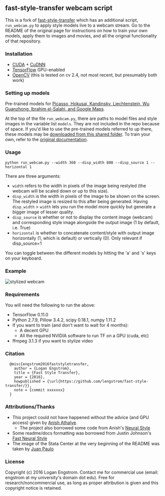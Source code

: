 ## fast-style-transfer webcam script

This is a fork of [fast-style-transfer](https://github.com/lengstrom/fast-style-transfer) which has an additional script, `run_webcam.py` to apply style models live to a webcam stream. Go to the README of the original page for instructions on how to train your own models, apply them to images and movies, and all the original functionality of that repository.

### Installation

 - [CUDA](https://developer.nvidia.com/cuda-downloads) + [CuDNN](https://developer.nvidia.com/cudnn)
 - [TensorFlow](https://www.tensorflow.org/install/) GPU-enabled
 - [OpenCV](https://pypi.python.org/pypi/opencv-python) (this is tested on cv 2.4, not most recent, but presumably both work)


### Setting up models

Pre-trained models for [Picasso, Hokusai, Kandinsky, Liechtenstein, Wu Guanzhong, Ibrahim el-Salahi, and Google Maps](https://drive.google.com/open?id=0B3WXSfqxKDkFUFl3YllzS1ZqbkU).

At the top of the file `run_webcam.py`, there are paths to model files and style images in the variable list `models`. They are not included in the repo because of space. If you'd like to use the pre-trained models referred to up there, these models may be [downloaded from this shared folder](https://drive.google.com/open?id=0B3WXSfqxKDkFUFl3YllzS1ZqbkU). To train your own, refer to the [original documentation](https://github.com/lengstrom/fast-style-transfer).

### Usage

    python run_webcam.py --width 360 --disp_width 800 --disp_source 1 --horizontal 1

There are three arguments:

 - `width` refers to the width in pixels of the image being restyled (the webcam will be scaled down or up to this size).  
 - `disp_width` is the width in pixels of the image to be shown on the screen. The restyled image is resized to this after being generated. Having `disp_width` > `width` lets you run the model more quickly but generate a bigger image of lesser quality.
 - `disp_source` is whether or not to display the content image (webcam) and corresponding style image alongside the output image (1 by default, i.e. True)
 - `horizontal` is whether to concatenate content/style with output image horizontally (1, which is default) or vertically (0). Only relevant if disp_source=1

You can toggle between the different models by hitting the 'a' and 's' keys on your keyboard.


### Example

![stylized webcam](styles/stylenet_webcam.gif)


### Requirements
You will need the following to run the above:
- TensorFlow 0.11.0
- Python 2.7.9, Pillow 3.4.2, scipy 0.18.1, numpy 1.11.2
- If you want to train (and don't want to wait for 4 months):
  - A decent GPU
  - All the required NVIDIA software to run TF on a GPU (cuda, etc)
- ffmpeg 3.1.3 if you want to stylize video

### Citation
```
  @misc{engstrom2016faststyletransfer,
    author = {Logan Engstrom},
    title = {Fast Style Transfer},
    year = {2016},
    howpublished = {\url{https://github.com/lengstrom/fast-style-transfer/}},
    note = {commit xxxxxxx}
  }
```

### Attributions/Thanks
- This project could not have happened without the advice (and GPU access) given by [Anish Athalye](http://www.anishathalye.com/). 
  - The project also borrowed some code from Anish's [Neural Style](https://github.com/anishathalye/neural-style/)
- Some readme/docs formatting was borrowed from Justin Johnson's [Fast Neural Style](https://github.com/jcjohnson/fast-neural-style)
- The image of the Stata Center at the very beginning of the README was taken by [Juan Paulo](https://juanpaulo.me/)

### License
Copyright (c) 2016 Logan Engstrom. Contact me for commercial use (email: engstrom at my university's domain dot edu). Free for research/noncommercial use, as long as proper attribution is given and this copyright notice is retained.
